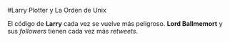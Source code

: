 #Larry Plotter y La Orden de Unix

El código de **Larry** cada vez se vuelve más peligroso. **Lord Ballmemort** y sus *followers* tienen cada vez más *retweets*.
